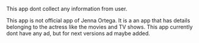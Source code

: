 This app dont collect any information from user.

This app is not official app of Jenna Ortega. 
It is a an app that has details belonging to the actress like the movies and TV shows.
This app currently dont have any ad, but for next versions ad maybe added.
